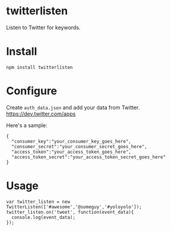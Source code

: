 twitterlisten
=============

Listen to Twitter for keywords.

Install
=======

```
npm install twitterlisten
```

Configure
=========

Create ```auth_data.json``` and add your data from Twitter. https://dev.twitter.com/apps

Here's a sample:

```
{
  "consumer_key":"your_consumer_key_goes_here",
  "consumer_secret":"your_consumer_secret_goes_here",
  "access_token":"your_access_token_goes_here",
  "access_token_secret":"your_access_token_secret_goes_here"
}
```

Usage
=====

```
var twitter_listen = new TwitterListen(['#awesome','@someguy','#yoloyolo']);
twitter_listen.on('tweet', function(event_data){
  console.log(event_data);
});
```
